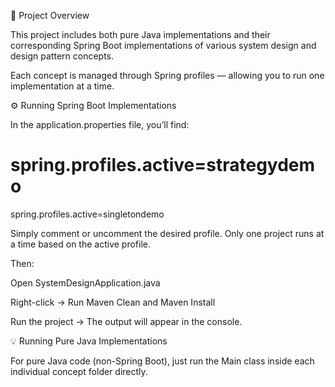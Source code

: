 🧩 Project Overview

This project includes both pure Java implementations and their corresponding Spring Boot implementations of various system design and design pattern concepts.

Each concept is managed through Spring profiles — allowing you to run one implementation at a time.

⚙️ Running Spring Boot Implementations

In the application.properties file, you’ll find:

# spring.profiles.active=strategydemo
spring.profiles.active=singletondemo


Simply comment or uncomment the desired profile.
Only one project runs at a time based on the active profile.

Then:

Open SystemDesignApplication.java

Right-click → Run Maven Clean and Maven Install

Run the project → The output will appear in the console.

💡 Running Pure Java Implementations

For pure Java code (non-Spring Boot), just run the Main class inside each individual concept folder directly.